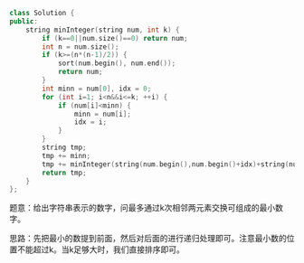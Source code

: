 ```CPP
class Solution {
public:
    string minInteger(string num, int k) {
        if (k==0||num.size()==0) return num;
        int n = num.size();
        if (k>=(n*(n-1)/2)) {
            sort(num.begin(), num.end());
            return num;
        }
        int minn = num[0], idx = 0;
        for (int i=1; i<n&&i<=k; ++i) {
            if (num[i]<minn) {
                minn = num[i];
                idx = i;
            }
        }
        string tmp;
        tmp += minn;
        tmp += minInteger(string(num.begin(),num.begin()+idx)+string(num.begin()+idx+1, num.end()), k-idx);
        return tmp;
    }
};
```

题意：给出字符串表示的数字，问最多通过k次相邻两元素交换可组成的最小数字。

思路：先把最小的数提到前面，然后对后面的进行递归处理即可。注意最小数的位置不能超过k。当k足够大时，我们直接排序即可。